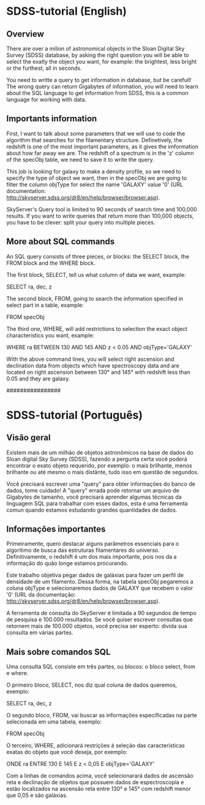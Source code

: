 # SDSS-tutorial (English)

## Overview
There are over a milion of astronomical objects in the Sloan Digital Sky Survey (SDSS) database, 
by asking the right question you will be able to select the exatly the object you want, for example:
the brightest, less bright or the furthest, all in seconds.

You need to writte a query to get information in database, but be carefull! The wrong query can
return Gigabytes of information, you will need to learn about the SQL language to get information
from SDSS, this is a common language for working with data.

## Importants information

First, I want to talk about some parameters that we will use to code the algorithm that searches
for the filamentary structure. Definetively, the redshift is one of the most important parameters,
as it gives the imformation about how far away we are. The redshift of a spectrum is in the 'z'
column of the specObj table, we need to save it to write the query.

This job is looking for galaxy to make a density profile, so we need to specify the type of
object we want, then in the specObj we are going to filter the column objType for select the name 
'GALAXY' value '0' (URL documentation: http://skyserver.sdss.org/dr8/en/help/browser/browser.asp).

SkyServer's Query tool is limited to 90 seconds of search time and 100,000 results. If you want to write
queries that return more than 100,000 objects, you have to be clever: split your query into multiple pieces.

## More about SQL commands

An SQL query consists of three pieces, or blocks: the SELECT block, the FROM block and the WHERE block.

The first block, SELECT, tell us what column of data we want, example:

SELECT ra, dec, z

The second block, FROM, going to search the information specified in select part in a table, example:

FROM specObj

The third one, WHERE, will add restrictions to selection the exact object characteristics you want, example:

WHERE ra BETWEEN 130 AND 145 AND z < 0.05 AND objType='GALAXY'

With the above command lines, you will select right ascension and declination data from objects
which have spectroscopy data and are located on right ascension between 130° and 145° with redshift
less than 0.05 and they are galaxy.











################
# SDSS-tutorial (Português)

## Visão geral
Existem mais de um milhão de objetos astronômicos na base de dados do Sloan digital Sky Survey (SDSS),
fazendo a pergunta certa você poderá encontrar o exato objeto requerido, por exemplo: o mais brilhante,
menos brilhante ou até mesmo o mais distânte, tudo isso em questão de segundos.

Você precisará escrever uma "query" para obter informações do banco de dados, tome cuidado! A "query"
errada pode retornar um arquivo de Gigabytes de tamanho, você precisará aprender algumas técnicas da
linguagem SQL para trabalhar com esses dados, esta é uma ferramenta comun quando estamos estudando
grandes quantidades de dados.

## Informações importantes

Primeiramente, quero destacar alguns parâmetros essenciais para o algorítimo de busca das estruturas
filamentares do universo. Definitivamente, o redshift é um dos mais importante, pois nos da a informação
do quão longe estamos procurando.

Este trabalho objetiva pegar dados de galáxias para fazer um perfil de densidade de um filamento. Dessa forma,
na tabela specObj pegaremos a coluna objType e selecionaremos dados de GALAXY que recebem o valor '0'
(URL da documentação: http://skyserver.sdss.org/dr8/en/help/browser/browser.asp).

A ferramenta de consulta do SkyServer é limitada a 90 segundos de tempo de pesquisa e 100.000 resultados. 
Se você quiser escrever consultas que retornem mais de 100.000 objetos, você precisa ser esperto:
divida sua consulta em várias partes.

## Mais sobre comandos SQL

Uma consulta SQL consiste em três partes, ou blocos: o bloco select, from e where.

O primeiro bloco, SELECT, nos diz qual coluna de dados queremos, exemplo:

SELECT ra, dec, z

O segundo bloco, FROM, vai buscar as informações especificadas na parte selecionada em uma tabela, exemplo:

FROM specObj

O terceiro, WHERE, adicionará restrições à seleção das características exatas do objeto que você deseja, por exemplo:

ONDE ra ENTRE 130 E 145 E z < 0,05 E objType='GALAXY'

Com a linhas de comandos acima, você selecionarará dados de ascensão reta e declinação de objetos
que possuem dados de espectroscopia e estão localizados na ascensão reta entre 130° e 145° com redshift 
menor que 0,05 e são galáxias.


